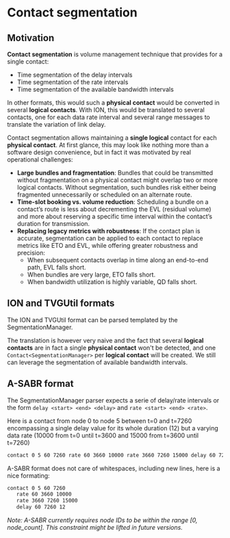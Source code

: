 # Contact segmentation

## Motivation

**Contact segmentation** is volume management technique that provides for a single contact:
- Time segmentation of the delay intervals
- Time segmentation of the rate intervals
- Time segmentation of the available bandwidth intervals

In other formats, this would such a **physical contact** would be converted in several **logical contacts**. With ION, this would be translated to several contacts, one for each data rate interval and several range messages to translate the variation of link delay.

Contact segmentation allows maintaining a **single logical** contact for each **physical contact**. At first glance, this may look like nothing more than a software design convenience, but in fact it was motivated by real operational challenges:
- **Large bundles and fragmentation**: Bundles that could be transmitted without fragmentation on a physical contact might overlap two or more logical contacts. Without segmentation, such bundles risk either being fragmented unnecessarily or scheduled on an alternate route.
- **Time-slot booking vs. volume reduction**: Scheduling a bundle on a contact’s route is less about decrementing the EVL (residual volume) and more about reserving a specific time interval within the contact’s duration for transmission.
- **Replacing legacy metrics with robustness**: If the contact plan is accurate, segmentation can be applied to each contact to replace metrics like ETO and EVL, while offering greater robustness and precision:
    - When subsequent contacts overlap in time along an end-to-end path, EVL falls short.
    - When bundles are very large, ETO falls short.
    - When bandwidth utilization is highly variable, QD falls short.


## ION and TVGUtil formats

The ION and TVGUtil format can be parsed templated by the SegmentationManager.

The translation is however very naive and the fact that several **logical contacts** are in fact a single **physical contact** won't be detected, and one `Contact<SegmentationManager>` per **logical contact** will be created. We still can leverage the segmentation of available bandwidth intervals.

## A-SABR format


The SegmentationManager parser expects a serie of delay/rate intervals or the form `delay <start> <end> <delay>` and `rate <start> <end> <rate>`.

Here is a contact from node 0 to node 5 between t=0 and t=7260 encompassing a single delay value for its whole duration (12) but a varying data rate (10000 from t=0 until t=3600 and 15000 from t=3600 until t=7260)

```bash
contact 0 5 60 7260 rate 60 3660 10000 rate 3660 7260 15000 delay 60 7260 12
```
A-SABR format does not care of whitespaces, including new lines, here is a nice formating:

```bash
contact 0 5 60 7260
   rate 60 3660 10000
   rate 3660 7260 15000
   delay 60 7260 12
```

*Note: A-SABR currently requires node IDs to be within the range [0, node_count]. This constraint might be lifted in future versions.*

